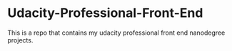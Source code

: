 # Udacity-Professional-Front-End

This is a repo that contains my udacity professional front end nanodegree projects.
